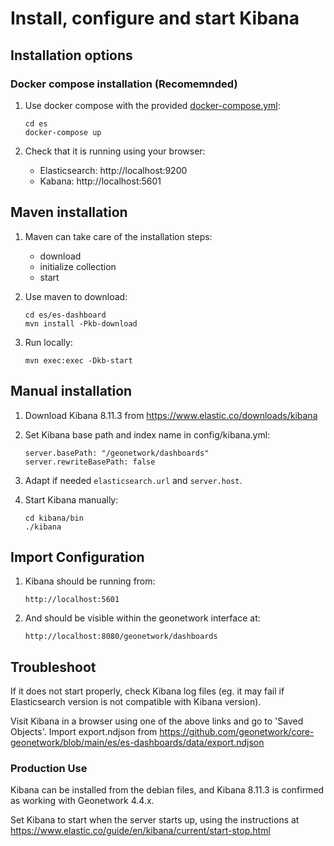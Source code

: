 # Install, configure and start Kibana

## Installation options

### Docker compose installation (Recomemnded)

1. Use docker compose with the provided [docker-compose.yml](es/docker-compose.yml):

   ```
   cd es
   docker-compose up
   ```

3. Check that it is running using your browser:
   
   * Elasticsearch: http://localhost:9200
   * Kabana: http://localhost:5601

## Maven installation

1. Maven can take care of the installation steps:

   * download
   * initialize collection
   * start

2. Use maven to download:

   ```
   cd es/es-dashboard
   mvn install -Pkb-download
   ```

3. Run locally:

   ```
   mvn exec:exec -Dkb-start
   ```

## Manual installation

1. Download Kibana 8.11.3 from https://www.elastic.co/downloads/kibana

2. Set Kibana base path and index name in config/kibana.yml:

   ```
   server.basePath: "/geonetwork/dashboards"
   server.rewriteBasePath: false
   ```

3. Adapt if needed ```elasticsearch.url``` and ```server.host```.

4. Start Kibana manually:

   ```
   cd kibana/bin
   ./kibana
   ```

## Import Configuration

1. Kibana should be running from:

   ```
   http://localhost:5601
   ```

2. And should be visible within the geonetwork interface at:
 
   ```
   http://localhost:8080/geonetwork/dashboards
   ```


## Troubleshoot

If it does not start properly, check Kibana log files (eg. it may fail if Elasticsearch version
is not compatible with Kibana version).

Visit Kibana in a browser using one of the above links and go to 'Saved Objects'. Import export.ndjson from https://github.com/geonetwork/core-geonetwork/blob/main/es/es-dashboards/data/export.ndjson

### Production Use

Kibana can be installed from the debian files, and Kibana 8.11.3 is confirmed as working with Geonetwork 4.4.x.

Set Kibana to start when the server starts up, using the instructions at https://www.elastic.co/guide/en/kibana/current/start-stop.html



